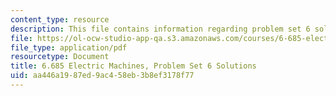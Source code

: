```yaml
---
content_type: resource
description: This file contains information regarding problem set 6 solution.
file: https://ol-ocw-studio-app-qa.s3.amazonaws.com/courses/6-685-electric-machines-fall-2013/aa446a1987ed9ac458eb3b8ef3178f77_MIT6_685F13_ps06ans.pdf
file_type: application/pdf
resourcetype: Document
title: 6.685 Electric Machines, Problem Set 6 Solutions
uid: aa446a19-87ed-9ac4-58eb-3b8ef3178f77
---
```

